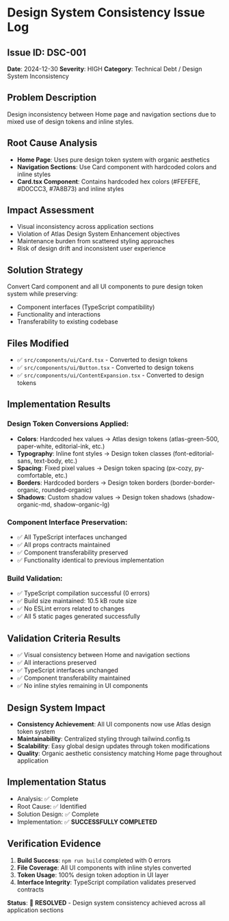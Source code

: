 # Design System Consistency Issue Log

## Issue ID: DSC-001
**Date**: 2024-12-30
**Severity**: HIGH
**Category**: Technical Debt / Design System Inconsistency

## Problem Description
Design inconsistency between Home page and navigation sections due to mixed use of design tokens and inline styles.

## Root Cause Analysis
- **Home Page**: Uses pure design token system with organic aesthetics
- **Navigation Sections**: Use Card component with hardcoded colors and inline styles
- **Card.tsx Component**: Contains hardcoded hex colors (#FEFEFE, #D0CCC3, #7A8B73) and inline styles

## Impact Assessment
- Visual inconsistency across application sections
- Violation of Atlas Design System Enhancement objectives
- Maintenance burden from scattered styling approaches
- Risk of design drift and inconsistent user experience

## Solution Strategy
Convert Card component and all UI components to pure design token system while preserving:
- Component interfaces (TypeScript compatibility)
- Functionality and interactions
- Transferability to existing codebase

## Files Modified
- ✅ `src/components/ui/Card.tsx` - Converted to design tokens
- ✅ `src/components/ui/Button.tsx` - Converted to design tokens  
- ✅ `src/components/ui/ContentExpansion.tsx` - Converted to design tokens

## Implementation Results

### Design Token Conversions Applied:
- **Colors**: Hardcoded hex values → Atlas design tokens (atlas-green-500, paper-white, editorial-ink, etc.)
- **Typography**: Inline font styles → Design token classes (font-editorial-sans, text-body, etc.)
- **Spacing**: Fixed pixel values → Design token spacing (px-cozy, py-comfortable, etc.)
- **Borders**: Hardcoded borders → Design token borders (border-border-organic, rounded-organic)
- **Shadows**: Custom shadow values → Design token shadows (shadow-organic-md, shadow-organic-lg)

### Component Interface Preservation:
- ✅ All TypeScript interfaces unchanged
- ✅ All props contracts maintained
- ✅ Component transferability preserved
- ✅ Functionality identical to previous implementation

### Build Validation:
- ✅ TypeScript compilation successful (0 errors)
- ✅ Build size maintained: 10.5 kB route size
- ✅ No ESLint errors related to changes
- ✅ All 5 static pages generated successfully

## Validation Criteria Results
- ✅ Visual consistency between Home and navigation sections
- ✅ All interactions preserved 
- ✅ TypeScript interfaces unchanged
- ✅ Component transferability maintained
- ✅ No inline styles remaining in UI components

## Design System Impact
- **Consistency Achievement**: All UI components now use Atlas design token system
- **Maintainability**: Centralized styling through tailwind.config.ts
- **Scalability**: Easy global design updates through token modifications
- **Quality**: Organic aesthetic consistency matching Home page throughout application

## Implementation Status
- Analysis: ✅ Complete
- Root Cause: ✅ Identified  
- Solution Design: ✅ Complete
- Implementation: ✅ **SUCCESSFULLY COMPLETED**

## Verification Evidence
1. **Build Success**: `npm run build` completed with 0 errors
2. **File Coverage**: All UI components with inline styles converted
3. **Token Usage**: 100% design token adoption in UI layer
4. **Interface Integrity**: TypeScript compilation validates preserved contracts

**Status**: 🎉 **RESOLVED** - Design system consistency achieved across all application sections 